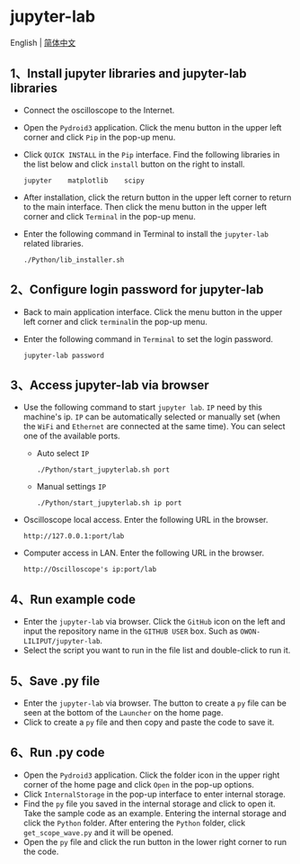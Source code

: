 # jupyter-lab

English | [简体中文](README_zh.md)

## 1、Install jupyter libraries and jupyter-lab libraries

- Connect the oscilloscope to the Internet.

- Open the `Pydroid3` application. Click the menu button in the upper left corner and click `Pip` in the pop-up menu.

- Click `QUICK INSTALL` in the `Pip` interface. Find the following libraries in the list below and click `install`  button on the right to install.

  ```
  jupyter    matplotlib    scipy
  ```

- After installation, click the return button in the upper left corner to return to the main interface. Then click the menu button in the upper left corner and click `Terminal` in the pop-up menu.

- Enter the following command in Terminal to install the `jupyter-lab` related libraries.

  ```
  ./Python/lib_installer.sh
  ```



## 2、Configure login password for  jupyter-lab

- Back to main application interface. Click the menu button in the upper left corner and click `terminal`in the pop-up menu.

- Enter the following command in `Terminal` to set the login password.

  ```
  jupyter-lab password
  ```

  

## 3、Access jupyter-lab via browser

- Use the following command to start `jupyter lab`. `IP` need by this machine's ip. `IP` can be automatically selected or manually set (when the `WiFi` and `Ethernet` are connected at the same time). You can select one of the available ports.

  - Auto select `IP`

    ```
    ./Python/start_jupyterlab.sh port
    ```

  - Manual settings `IP`

    ```
    ./Python/start_jupyterlab.sh ip port
    ```

- Oscilloscope local access. Enter the following URL in the browser.

  ```
  http://127.0.0.1:port/lab
  ```

- Computer access in LAN. Enter the following URL in the browser.

  ```
  http://Oscilloscope's ip:port/lab
  ```

  

## 4、Run example code

- Enter the `jupyter-lab` via browser. Click the `GitHub` icon on the left and input the repository name in the `GITHUB USER` box. Such as `OWON-LILIPUT/jupyter-lab`.
- Select the script you want to run in the file list and double-click to run it.



## 5、Save .py file

- Enter the `jupyter-lab` via browser. The button to create a `py` file can be seen at the bottom of the `Launcher` on the home page.
- Click to create a `py` file and then copy and paste the code to save it.



## 6、Run .py code

- Open the `Pydroid3` application. Click the folder icon in the upper right corner of the home page and click `Open` in the pop-up options.
- Click `InternalStorage` in the pop-up interface to enter internal storage.
- Find the `py` file you saved in the internal storage and click to open it. Take the sample code as an example. Entering the internal storage and click the `Python` folder. After entering the `Python` folder, click `get_scope_wave.py` and it will be opened.
- Open the `py` file and click the run button in the lower right corner to run the code.
